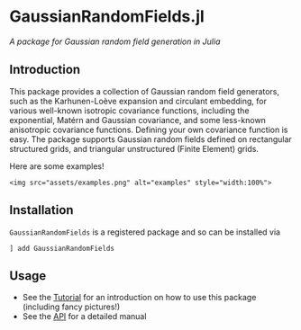 # GaussianRandomFields.jl

*A package for Gaussian random field generation in Julia*

## Introduction

This package provides a collection of Gaussian random field generators, such as the Karhunen-Loève expansion and circulant embedding, for various well-known isotropic covariance functions, including the exponential, Matérn and Gaussian covariance, and some less-known anisotropic covariance functions. Defining your own covariance function is easy. The package supports Gaussian random fields defined on rectangular structured grids, and triangular unstructured (Finite Element) grids.   

Here are some examples!

```@raw html
<img src="assets/examples.png" alt="examples" style="width:100%">
```

## Installation

`GaussianRandomFields` is a registered package and so can be installed via

```
] add GaussianRandomFields
```

## Usage

- See the [Tutorial](https://PieterjanRobbe.github.io/GaussianRandomFields.jl/dev/tutorial/tutorial.html) for an introduction on how to use this package (including fancy pictures!)
- See the [API](https://PieterjanRobbe.github.io/GaussianRandomFields.jl/dev/API/API.html) for a detailed manual
